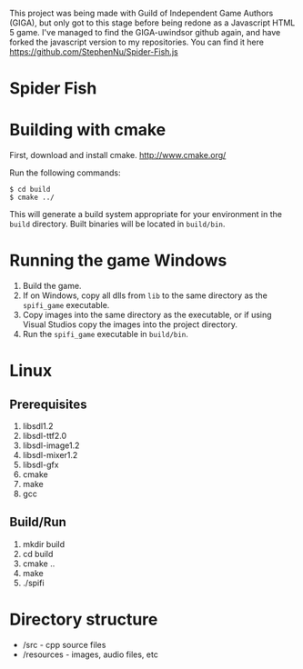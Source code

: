 This project was being made with Guild of Independent Game Authors (GIGA),
but only got to this stage before being redone as a Javascript HTML 5 game. 
I've managed to find the GIGA-uwindsor github again, and have forked the javascript version to my repositories.
You can find it here https://github.com/StephenNu/Spider-Fish.js



Spider Fish
===========

Building with cmake
=======

First, download and install cmake.
    http://www.cmake.org/

Run the following commands:

    $ cd build
    $ cmake ../

This will generate a build system appropriate for your environment in the
`build` directory. Built binaries will be located in `build/bin`.

Running the game Windows
=======

1. Build the game.
2. If on Windows, copy all dlls from `lib` to the same directory as the
   `spifi_game` executable. 
3. Copy images into the same directory as the executable, or if using 
	Visual Studios copy the images into the project directory.
4. Run the `spifi_game` executable in `build/bin`.

Linux
=======

Prerequisites
-------
1. libsdl1.2
3. libsdl-ttf2.0
5. libsdl-image1.2
7. libsdl-mixer1.2
8. libsdl-gfx
9. cmake
10. make
11. gcc

Build/Run
-------
1. mkdir build
1. cd build
1. cmake ..
1. make
1. ./spifi

Directory structure
=======

* /src - cpp source files
* /resources - images, audio files, etc
